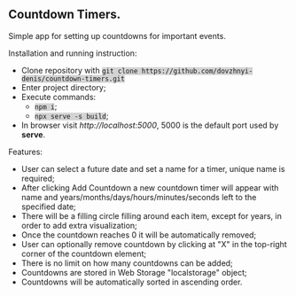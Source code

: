 <h2>Countdown Timers.</h2>
Simple app for setting up countdowns for important events.

Installation and running instruction:
<ul>
  <li>Clone repository with <code style="background:lightgrey">git clone https://github.com/dovzhnyi-denis/countdown-timers.git</code></li>
  <li>Enter project directory;</li>
  <li>Execute commands:
  <ul>  
    <li><code style="background:lightgrey">npm i</code>;</li>
    <li><code style="background:lightgrey">npx serve -s build</code>;</li>
  </ul>
  <li>In browser visit <i>http://localhost:5000</i>, 5000 is the default port used by <b>serve</b>.</li>
</ul>

Features:
<ul>
  <li>User can select a future date and set a name for a timer, unique name is required;</li>
  <li>After clicking Add Countdown a new countdown timer will appear with name and years/months/days/hours/minutes/seconds left to the specified date;</li>
  <li>There will be a filling circle filling around each item, except for years, in order to add extra visualization;</li>
  <li>Once the countdown reaches 0 it will be automatically removed;</li>
  <li>User can optionally remove countdown by clicking at "X" in the top-right corner of the countdown element;</li>
  <li>There is no limit on how many countdowns can be added;</li>
  <li>Countdowns are stored in Web Storage "localstorage" object;</li>
  <li>Countdowns will be automatically sorted in ascending order.</li>
</ul>
